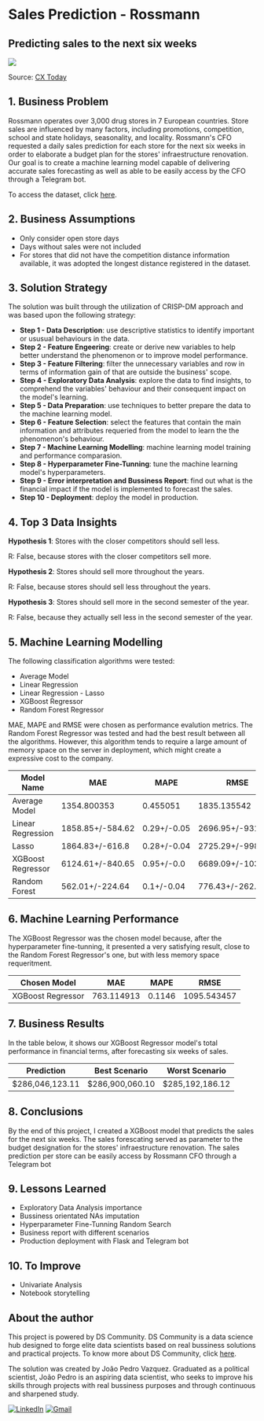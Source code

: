 # Sales Prediction - Rossmann
## Predicting sales to the next six weeks

![](https://www.cxtoday.com/wp-content/uploads/2021/06/Sales-Forecasting-1280x720.jpg)

Source: [CX Today](https://www.cxtoday.com/contact-centre/what-is-sales-forecasting/)


## 1. Business Problem

Rossmann operates over 3,000 drug stores in 7 European countries. Store sales are influenced by many factors, including promotions, competition, school and state holidays, seasonality, and locality.
Rossmann's CFO requested a daily sales prediction for each store for the next six weeks in order to elaborate a budget plan for the stores' infraestructure renovation. Our goal is to create a machine learning model capable of delivering accurate sales forecasting as well as able to be easily access by the CFO through a Telegram bot.

To access the dataset, click [here](https://www.kaggle.com/c/rossmann-store-sales).   

## 2. Business Assumptions

* Only consider open store days
* Days without sales were not included
* For stores that did not have the competition distance information available, it was adopted the longest distance registered in the dataset. 

## 3. Solution Strategy
The solution was built through the utilization of CRISP-DM approach and was based upon the following strategy:

* **Step 1 - Data Description**: use descriptive statistics to identify important or ususual behaviours in the data.
* **Step 2 - Feature Engeering**: create or derive new variables to help better understand the phenomenon or to improve model performance.
* **Step 3 - Feature Filtering**: filter the unnecessary variables and row in terms of information gain of that are outside the business' scope.
* **Step 4 - Exploratory Data Analysis**: explore the data to find insights, to comprehend the variables' behaviour and their consequent impact on the model's learning. 
* **Step 5 - Data Preparation**: use techniques to better prepare the data to the machine learning model. 
* **Step 6 - Feature Selection**: select the features that contain the main information and attributes requeried from the model to learn the the phenomenon's behaviour. 
* **Step 7 - Machine Learning Modelling**: machine learning model training and performance comparasion. 
* **Step 8 - Hyperparameter Fine-Tunning**: tune the machine learning model's hyperparameters.
* **Step 9 - Error interpretation and Bussiness Report**: find out what is the financial impact if the model is implemented to forecast the sales.
* **Step 10 - Deployment**: deploy the model in production. 

## 4. Top 3 Data Insights

**Hypothesis 1**: Stores with the closer competitors should sell less.

R: False, because stores with the closer competitors sell more.

**Hypothesis 2**: Stores should sell more throughout the years.

R: False, because stores should sell less throughout the years.

**Hypothesis 3**: Stores should sell more in the second semester of the year.

R: False, because they actually sell less in the second semester of the year.

## 5. Machine Learning Modelling 

The following classification algorithms were tested:

- Average Model
- Linear Regression
- Linear Regression - Lasso
- XGBoost Regressor
- Random Forest Regressor

MAE, MAPE and RMSE were chosen as performance evalution metrics. The Random Forest Regressor was tested and had the best result between all the algorithms. However, this algorithm tends to require a large amount of memory space on the server in deployment, which might create a expressive cost to the company.

|     Model Name     |          MAE          |         MAPE         |        RMSE       |   
|--------------------|-----------------------|----------------------|-------------------|
|    Average Model   |      1354.800353      |      0.455051        |     1835.135542   |
|  Linear Regression |    1858.85+/-584.62   |      0.29+/-0.05     |  2696.95+/-931.07 |
|       Lasso        |     1864.83+/-616.8   |      0.28+/-0.04     |  2725.29+/-998.8  |  
|  XGBoost Regressor |    6124.61+/-840.65   |      0.95+/-0.0      | 6689.09+/-1034.78 |
|  Random  Forest    |    562.01+/-224.64    |      0.1+/-0.04      | 776.43+/-262.8    |


## 6. Machine Learning Performance

The XGBoost Regressor was the chosen model because, after the hyperparameter fine-tunning, it presented a very satisfying result, close to the Random Forest Regressor's one, but with less memory space requeritment. 


|    Chosen Model    |       MAE        |       MAPE         |     RMSE     | 
|--------------------|------------------|--------------------|--------------|
|  XGBoost Regressor |    763.114913    |       0.1146       | 1095.543457  |

## 7. Business Results
In the table below, it shows our XGBoost Regressor model's total performance in financial terms, after forecasting six weeks of sales.

|      Prediction     |    Best Scenario    |    Worst Scenario    |
|---------------------|---------------------|----------------------|
|   $286,046,123.11   |   $286,900,060.10   |   $285,192,186.12    |
 

## 8. Conclusions

By the end of this project, I created a XGBoost model that predicts the sales for the next six weeks. The sales forescating
served as parameter to the budget designation for the stores' infraestructure renovation. The sales prediction per store can be easily access by Rossmann CFO through a Telegram bot

## 9. Lessons Learned

* Exploratory Data Analysis importance
* Bussiness orientated NAs imputation
* Hyperparameter Fine-Tunning Random Search
* Business report with different scenarios
* Production deployment with Flask and Telegram bot

## 10. To Improve

* Univariate Analysis
* Notebook storytelling

## About the author
This project is powered by DS Community. DS Community is a data science hub designed to forge elite data scientists based on real bussiness solutions and practical projects. To know more about DS Community, click [here](https://www.comunidadedatascience.com/).

The solution was created by João Pedro Vazquez. Graduated as a political scientist, João Pedro is an aspiring data scientist, who seeks to improve his skills through projects with real bussiness purposes and through continuous and sharpened study. 

[<img alt="LinkedIn" src="https://img.shields.io/badge/LinkedIn-0077B5?style=for-the-badge&logo=linkedin&logoColor=white"/>](https://www.linkedin.com/in/joao-pedro-vazquez/) [<img alt="Gmail" src="https://img.shields.io/badge/Gmail-D14836?style=for-the-badge&logo=gmail&logoColor=white"/>](jpvazquez01@gmail.com)